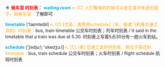 ☀ <font color="red">**候车室 时刻表：**</font>
<font color="sky blue">**waiting room**</font> 
<font color="orange">n. [C] 人们等候的时候可以坐在其中休息的屋子，如候车室：</font>了解即可

<font color="sky blue">**timetable**</font> ['taɪmteɪbl] 
<font color="orange">n. [C] [尤英；美常用schedule]（车、船或飞机等交通工具的）时刻表：</font>bus, train timetable 公交车时刻表；列车时刻表 / It said in the timetable that a train was due at 5.30. 时刻表上写着5点30分有一趟火车到站。

<font color="sky blue">**schedule**</font> ['ʃedju:l; 'skedӡu:l] 
<font color="orange">n. [C] [美] 交通工具的时刻表，相当于英式的timetable：</font>bus, train schedule 公交车时刻表；火车时刻表 / flight schedule 航班时刻表


